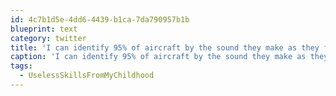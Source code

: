 ```yaml
---
id: 4c7b1d5e-4dd6-4439-b1ca-7da790957b1b
blueprint: text
category: twitter
title: 'I can identify 95% of aircraft by the sound they make as they fly overhead without having to look up #UselessSkillsFromMyChildhood'
caption: 'I can identify 95% of aircraft by the sound they make as they fly overhead without having to look up <span class="hashtag hashtag_local">#<a href="http://tweettemp.darylchymko.ca/?tag=uselessskillsfrommychildhood">UselessSkillsFromMyChildhood</a>'
tags:
  - UselessSkillsFromMyChildhood
---
```

